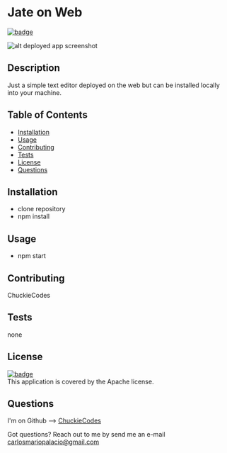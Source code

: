 
# Jate on Web

[![badge](https://img.shields.io/badge/license-Apache-brightgreen)](https://opensource.org/licenses/Apache)<br />

![alt deployed app screenshot](https://chuckiecodes.github.io/weather-app/assets/images/SS-2024-02-10.png)
<br />

## Description
Just a simple text editor deployed on the web but can be installed locally into your machine.

## Table of Contents

- [Installation](#installation)
- [Usage](#usage)
- [Contributing](#contributing)
- [Tests](#tests)
- [License](#license)
- [Questions](#questions)

## Installation
- clone repository
- npm install

## Usage
- npm start

## Contributing
ChuckieCodes

## Tests
none


## License
[![badge](https://img.shields.io/badge/license-Apache-brightgreen)](https://opensource.org/licenses/Apache)
<br />
This application is covered by the Apache license.


## Questions
I'm on Github --> [ChuckieCodes](https://github.com/ChuckieCodes)<br />

Got questions? Reach out to me by send me an e-mail carlosmariopalacio@gmail.com<br />
  